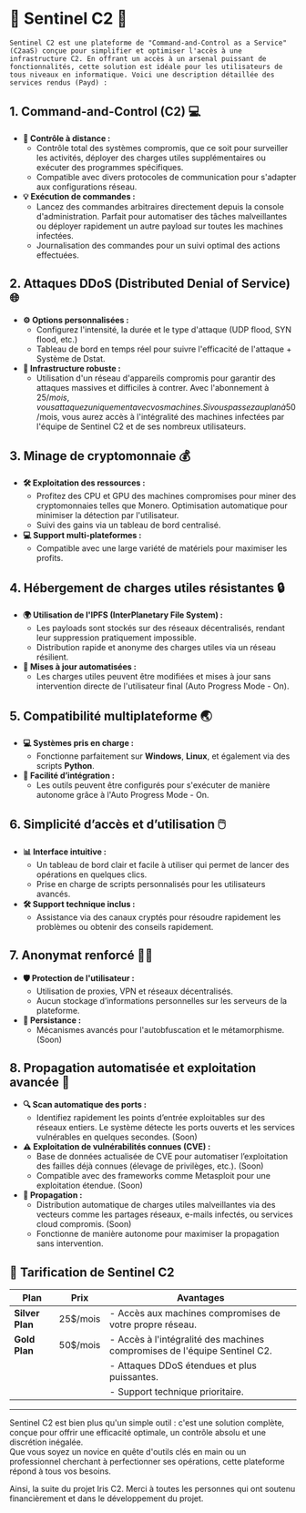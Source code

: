 
# 🚨 **Sentinel C2** 🚨

```
Sentinel C2 est une plateforme de "Command-and-Control as a Service" (C2aaS) conçue pour simplifier et optimiser l'accès à une infrastructure C2. En offrant un accès à un arsenal puissant de fonctionnalités, cette solution est idéale pour les utilisateurs de tous niveaux en informatique. Voici une description détaillée des services rendus (Payd) :
```

## **1. Command-and-Control (C2)** 💻

- **🔧 Contrôle à distance :**
  - Contrôle total des systèmes compromis, que ce soit pour surveiller les activités, déployer des charges utiles supplémentaires ou exécuter des programmes spécifiques.
  - Compatible avec divers protocoles de communication pour s'adapter aux configurations réseau.
- **💡 Exécution de commandes :**
  - Lancez des commandes arbitraires directement depuis la console d'administration. Parfait pour automatiser des tâches malveillantes ou déployer rapidement un autre payload sur toutes les machines infectées.
  - Journalisation des commandes pour un suivi optimal des actions effectuées.

## **2. Attaques DDoS (Distributed Denial of Service)** 🌐

- **⚙️ Options personnalisées :**
  - Configurez l'intensité, la durée et le type d'attaque (UDP flood, SYN flood, etc.)
  - Tableau de bord en temps réel pour suivre l'efficacité de l'attaque + Système de Dstat.
- **💪 Infrastructure robuste :**
  - Utilisation d'un réseau d'appareils compromis pour garantir des attaques massives et difficiles à contrer. Avec l'abonnement à 25$/mois, vous attaquez uniquement avec vos machines. Si vous passez au plan à 50$/mois, vous aurez accès à l'intégralité des machines infectées par l'équipe de Sentinel C2 et de ses nombreux utilisateurs.

## **3. Minage de cryptomonnaie** 💰

- **🛠️ Exploitation des ressources :**
  - Profitez des CPU et GPU des machines compromises pour miner des cryptomonnaies telles que Monero. Optimisation automatique pour minimiser la détection par l'utilisateur.
  - Suivi des gains via un tableau de bord centralisé.
- **💻 Support multi-plateformes :**
  - Compatible avec une large variété de matériels pour maximiser les profits.

## **4. Hébergement de charges utiles résistantes** 🔒

- **🌍 Utilisation de l'IPFS (InterPlanetary File System) :**
  - Les payloads sont stockés sur des réseaux décentralisés, rendant leur suppression pratiquement impossible.
  - Distribution rapide et anonyme des charges utiles via un réseau résilient.
- **🔄 Mises à jour automatisées :**
  - Les charges utiles peuvent être modifiées et mises à jour sans intervention directe de l'utilisateur final (Auto Progress Mode - On).

## **5. Compatibilité multiplateforme** 🌏

- **💻 Systèmes pris en charge :**
  - Fonctionne parfaitement sur **Windows**, **Linux**, et également via des scripts **Python**.
- **🔧 Facilité d’intégration :**
  - Les outils peuvent être configurés pour s'exécuter de manière autonome grâce à l'Auto Progress Mode - On.

## **6. Simplicité d’accès et d’utilisation** 🖱️

- **📊 Interface intuitive :**
  - Un tableau de bord clair et facile à utiliser qui permet de lancer des opérations en quelques clics.
  - Prise en charge de scripts personnalisés pour les utilisateurs avancés.
- **🛠️ Support technique inclus :**
  - Assistance via des canaux cryptés pour résoudre rapidement les problèmes ou obtenir des conseils rapidement.

## **7. Anonymat renforcé** 🕵️‍♂️

- **🛡️ Protection de l'utilisateur :**
  - Utilisation de proxies, VPN et réseaux décentralisés.
  - Aucun stockage d’informations personnelles sur les serveurs de la plateforme.
- **🔐 Persistance :**
  - Mécanismes avancés pour l'autobfuscation et le métamorphisme. (Soon)

## **8. Propagation automatisée et exploitation avancée** 🚀

- **🔍 Scan automatique des ports :**
  - Identifiez rapidement les points d’entrée exploitables sur des réseaux entiers. Le système détecte les ports ouverts et les services vulnérables en quelques secondes. (Soon)
- **⚠️ Exploitation de vulnérabilités connues (CVE) :**
  - Base de données actualisée de CVE pour automatiser l’exploitation des failles déjà connues (élevage de privilèges, etc.). (Soon)
  - Compatible avec des frameworks comme Metasploit pour une exploitation étendue. (Soon)
- **🐛 Propagation :**
  - Distribution automatique de charges utiles malveillantes via des vecteurs comme les partages réseaux, e-mails infectés, ou services cloud compromis. (Soon)
  - Fonctionne de manière autonome pour maximiser la propagation sans intervention.

## 💸 **Tarification de Sentinel C2**

|    **Plan**     |    **Prix**     |   **Avantages**                                                               |
|-----------------|-----------------|-------------------------------------------------------------------------------|
| **Silver Plan** | 25$/mois        | - Accès aux machines compromises de votre propre réseau.                      |
| **Gold Plan**   | 50$/mois        | - Accès à l'intégralité des machines compromises de l'équipe Sentinel C2.     |
|                 |                 | - Attaques DDoS étendues et plus puissantes.                                  |
|                 |                 | - Support technique prioritaire.                                              |

---

Sentinel C2 est bien plus qu'un simple outil : c'est une solution complète, conçue pour offrir une efficacité optimale, un contrôle absolu et une discrétion inégalée.  
Que vous soyez un novice en quête d'outils clés en main ou un professionnel cherchant à perfectionner ses opérations, cette plateforme répond à tous vos besoins.

Ainsi, la suite du projet Iris C2. Merci à toutes les personnes qui ont soutenu financièrement et dans le développement du projet.
